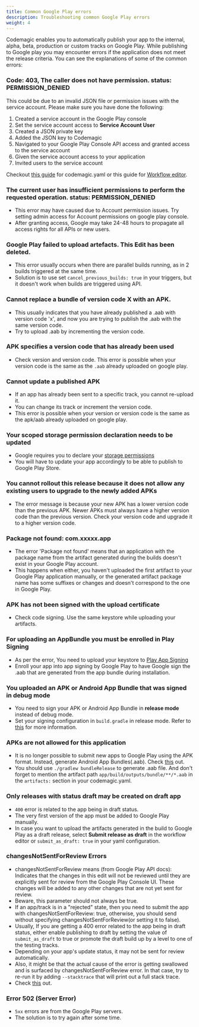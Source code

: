 ```yaml
---
title: Common Google Play errors
description: Troubleshooting common Google Play errors
weight: 4
---
```


Codemagic enables you to automatically publish your app to the internal, alpha, beta, production or custom tracks on Google Play. While publishing to Google play you may encounter errors if the application does not meet the release criteria. You can see the explanations of some of the common errors:

### Code: 403, The caller does not have permission. status: PERMISSION_DENIED
This could be due to an invalid JSON file or permission issues with the service account. Please make sure you have done the following:
   1. Created a service account in the Google Play console
   2. Set the service account access to **Service Account User**
   3. Created a JSON private key
   4. Added the JSON key to Codemagic
   5. Navigated to your Google Play Console API access and granted access to the service account
   6. Given the service account access to your application
   7. Invited users to the service account
   
   Checkout [this guide](https://docs.codemagic.io/yaml-publishing/google-play/) for codemagic.yaml or this guide for [Workflow editor](../flutter-publishing/publishing-to-google-play).

### The current user has insufficient permissions to perform the requested operation. status: PERMISSION_DENIED
   - This error may have caused due to Account permission issues. Try setting admin access for Account permissions on google play console. 
   - After granting access, Google may take 24-48 hours to propagate all access rights for all APIs or new users.

### Google Play failed to upload artefacts. This Edit has been deleted.
   - This error usually occurs when there are parallel builds running, as in 2 builds triggered at the same time. 
   - Solution is to use set `cancel_previous_builds: true` in your triggers, but it doesn't work when builds are triggered using API.

### Cannot replace a bundle of version code X with an APK.
   - This usually indicates that you have already published a .aab with version code 'x', and now you are trying to publish the .aab with the same version code.
   - Try to upload .aab by incrementing the version code.

### APK specifies a version code that has already been used
   - Check version and version code. This error is possible when your version code is the same as the `.aab` already uploaded on google play.

### Cannot update a published APK
   - If an app has already been sent to a specific track, you cannot re-upload it. 
   - You can change its track or increment the version code.
   - This error is possible when your version or version code is the same as the apk/aab already uploaded on google play.

### Your scoped storage permission declaration needs to be updated
   - Google requires you to declare your [storage permissions](https://developer.android.com/about/versions/11/privacy/storage)
   - You will have to update your app accordingly to be able to publish to Google Play Store.

### You cannot rollout this release because it does not allow any existing users to upgrade to the newly added APKs
   - The error message is because your new APK has a lower version code than the previous APK. Newer APKs must always have a higher version code than the previous version. Check your version code and upgrade it to a higher version code.

### Package not found: com.xxxxx.app
   - The error 'Package not found' means that an application with the package name from the artifact generated during the builds doesn't exist in your Google Play account.
   - This happens when either, you haven't uploaded the first artifact to your Google Play application manually, or the generated artifact package name has some suffixes or changes and doesn't correspond to the one in Google Play.

### APK has not been signed with the upload certificate
  - Check code signing. Use the same keystore while uploading your artifacts.

### For uploading an AppBundle you must be enrolled in Play Signing
  - As per the error, You need to upload your keystore to [Play App Signing](https://support.google.com/googleplay/android-developer/answer/9842756?visit_id=637769761748201384-2647523405&rd=1)
  - Enroll your app into app signing by Google Play to have Google sign the .aab that are generated from the app bundle during installation.

### You uploaded an APK or Android App Bundle that was signed in debug mode
  - You need to sign your APK or Android App Bundle in **release mode** instead of debug mode.
  - Set your signing configuration in `build.gradle` in release mode. Refer to [this](../code-signing/android-code-signing/#option-2-configure-signing-using-environment-variables) for more information.

### APKs are not allowed for this application
   - It is no longer possible to submit new apps to Google Play using the APK format. Instead, generate Android App Bundles(.aab). Check [this](https://android-developers.googleblog.com/2021/06/the-future-of-android-app-bundles-is.html) out.
   - You should use `./gradlew bundleRelease` to generate .aab file. And don't forget to mention the artifact path `app/build/outputs/bundle/**/*.aab` in the `artifacts:` section in your codemagic.yaml.

### Only releases with status draft may be created on draft app
   - `400` error is related to the app being in draft status.
   - The very first version of the app must be added to Google Play manually. 
   - In case you want to upload the artifacts generated in the build to Google Play as a draft release, select **Submit release as draft** in the workflow editor or `submit_as_draft: true` in your yaml configuration.

### changesNotSentForReview Errors
  - changesNotSentForReview means (from Google Play API docs): Indicates that the changes in this edit will not be reviewed until they are explicitly sent for review from the Google Play Console UI. These changes will be added to any other changes that are not yet sent for review.
  - Beware, this parameter should not always be true.
  - If an app/track is in a "rejected" state, then you need to submit the app with changesNotSentForReview: true, otherwise, you should send without specifying changesNotSentForReview(or setting it to false). 
  - Usually, If you are getting a 400 error related to the app being in draft status, either enable publishing to draft by setting the value of `submit_as_draft` to true or promote the draft build up by a level to one of the testing tracks.
  - Depending on your app's update status, it may not be sent for review automatically. 
  - Also, it might be that the actual cause of the error is getting swallowed and is surfaced by changesNotSentForReview error. In that case, try to re-run it by adding `--stacktrace` that will print out a full stack trace.
  - Check [this](https://docs.codemagic.io/yaml-publishing/google-play/) out.

### Error 502 (Server Error)
  - `5xx` errors are from the Google Play servers. 
  - The solution is to try again after some time.

